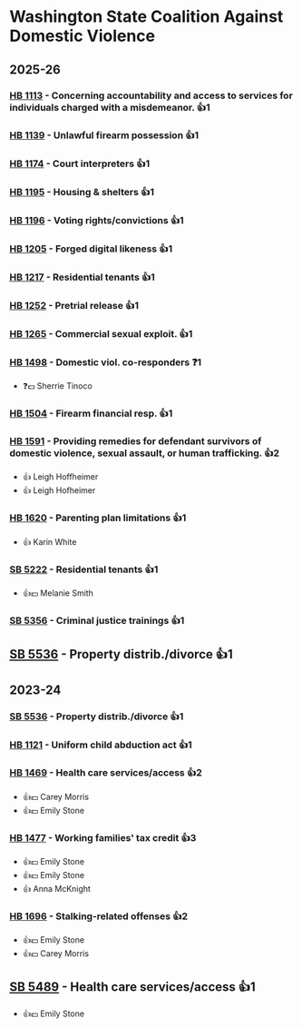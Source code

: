 # Washington State Coalition Against Domestic Violence
## 2025-26

### [HB 1113](/bill/2025-26/hb/1113/) - Concerning accountability and access to services for individuals charged with a misdemeanor. 👍1  

### [HB 1139](/bill/2025-26/hb/1139/) - Unlawful firearm possession 👍1  

### [HB 1174](/bill/2025-26/hb/1174/) - Court interpreters 👍1  

### [HB 1195](/bill/2025-26/hb/1195/) - Housing & shelters 👍1  

### [HB 1196](/bill/2025-26/hb/1196/) - Voting rights/convictions 👍1  

### [HB 1205](/bill/2025-26/hb/1205/) - Forged digital likeness 👍1  

### [HB 1217](/bill/2025-26/hb/1217/) - Residential tenants 👍1  

### [HB 1252](/bill/2025-26/hb/1252/) - Pretrial release 👍1  

### [HB 1265](/bill/2025-26/hb/1265/) - Commercial sexual exploit. 👍1  

### [HB 1498](/bill/2025-26/hb/1498/) - Domestic viol. co-responders   ❓1
* ❓💵 Sherrie Tinoco

### [HB 1504](/bill/2025-26/hb/1504/) - Firearm financial resp. 👍1  

### [HB 1591](/bill/2025-26/hb/1591/) - Providing remedies for defendant survivors of domestic violence, sexual assault, or human trafficking. 👍2  
* 👍 Leigh Hoffheimer
* 👍 Leigh Hofheimer

### [HB 1620](/bill/2025-26/hb/1620/) - Parenting plan limitations 👍1  
* 👍 Karin White

### [SB 5222](/bill/2025-26/sb/5222/) - Residential tenants 👍1  
* 👍💵 Melanie Smith

### [SB 5356](/bill/2025-26/sb/5356/) - Criminal justice trainings 👍1  

## [SB 5536](/bill/2025-26/sb/5536/) - Property distrib./divorce 👍1  

## 2023-24

### [SB 5536](/bill/2023-24/sb/5536/) - Property distrib./divorce 👍1  

### [HB 1121](/bill/2023-24/hb/1121/) - Uniform child abduction act 👍1  

### [HB 1469](/bill/2023-24/hb/1469/) - Health care services/access 👍2  
* 👍💵 Carey Morris
* 👍💵 Emily Stone

### [HB 1477](/bill/2023-24/hb/1477/) - Working families' tax credit 👍3  
* 👍💵 Emily Stone
* 👍💵 Emily Stone
* 👍 Anna McKnight

### [HB 1696](/bill/2023-24/hb/1696/) - Stalking-related offenses 👍2  
* 👍💵 Emily Stone
* 👍💵 Carey Morris

## [SB 5489](/bill/2023-24/sb/5489/) - Health care services/access 👍1  
* 👍💵 Emily Stone
